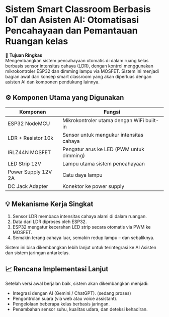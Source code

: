 # Sistem Smart Classroom Berbasis IoT dan Asisten AI: Otomatisasi Pencahayaan dan Pemantauan Ruangan kelas

🧠 **Tujuan Ringkas**  
Mengembangkan sistem pencahayaan otomatis di dalam ruang kelas berbasis sensor intensitas cahaya (LDR), dengan kontrol menggunakan mikrokontroler ESP32 dan dimming lampu via MOSFET. Sistem ini menjadi bagian awal dari konsep smart classroom yang akan diperluas dengan asisten AI dan komponen pendukung lainnya.

## ⚙️ Komponen Utama yang Digunakan

| **Komponen**         | **Fungsi**                                   |
|-----------------------|---------------------------------------------|
| ESP32 NodeMCU         | Mikrokontroler utama dengan WiFi built-in   |
| LDR + Resistor 10k    | Sensor untuk mengukur intensitas cahaya     |
| IRLZ44N MOSFET        | Pengatur arus ke LED (PWM untuk dimming)    |
| LED Strip 12V         | Lampu utama sistem pencahayaan              |
| Power Supply 12V 2A   | Catu daya lampu                             |
| DC Jack Adapter       | Konektor ke power supply                   |

## 💡 Mekanisme Kerja Singkat
1. Sensor LDR membaca intensitas cahaya alami di dalam ruangan.
2. Data dari LDR diproses oleh ESP32.
3. ESP32 mengatur kecerahan LED strip secara otomatis via PWM ke MOSFET.
4. Semakin terang cahaya luar, semakin redup lampu – dan sebaliknya.

Sistem ini bisa dikembangkan lebih lanjut untuk terintegrasi ke AI Asisten dan sistem jaringan antarkelas.

## 📈 Rencana Implementasi Lanjut
Setelah versi awal berjalan baik, sistem akan dikembangkan menjadi:
- Integrasi dengan AI (Gemini / ChatGPT). (sedang proses)
- Pengontrolan suara (via web atau voice assistant). 
- Pengelolaan beberapa kelas berbasis jaringan.
- Penambahan sensor suhu, kualitas udara, dan deteksi kehadiran.

